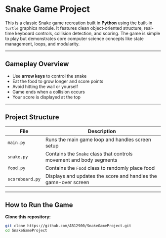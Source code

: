 # Snake Game Project

This is a classic Snake game recreation built in **Python** using the built-in `turtle` graphics module. It features clean object-oriented structure, real-time keyboard controls, collision detection, and scoring. The game is simple to play but demonstrates core computer science concepts like state management, loops, and modularity.

---

## Gameplay Overview
- Use **arrow keys** to control the snake
- Eat the food to grow longer and score points
- Avoid hitting the wall or yourself
- Game ends when a collision occurs
- Your score is displayed at the top

---

## Project Structure
| File | Description |
|------|-------------|
| `main.py` | Runs the main game loop and handles screen setup |
| `snake.py` | Contains the `Snake` class that controls movement and body segments |
| `food.py` | Contains the `Food` class to randomly place food |
| `scoreboard.py` | Displays and updates the score and handles the game-over screen |

---

## How to Run the Game

**Clone this repository:**

```bash
git clone https://github.com/AB12900/SnakeGameProject.git
cd SnakeGameProject
